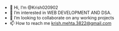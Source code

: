 - 👋 Hi, I’m @Krish020902
- 👀 I’m interested in WEB DEVELOPMENT AND DSA.
- 💞️ I’m looking to collaborate on any working projects
- 📫 How to reach me krish.mehta.3822@gmail.com

<!---
Krish020902/Krish020902 is a ✨ special ✨ repository because its `README.md` (this file) appears on your GitHub profile.
You can click the Preview link to take a look at your changes.
--->
